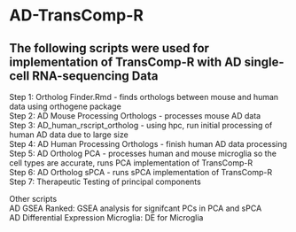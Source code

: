 # AD-TransComp-R
## The following scripts were used for implementation of TransComp-R with AD single-cell RNA-sequencing Data <br>
Step 1: Ortholog Finder.Rmd - finds orthologs between mouse and human data using orthogene package <br>
Step 2: AD Mouse Processing Orthologs - processes mouse AD data <br>
Step 3: AD_human_rscript_ortholog - using hpc, run initial processing of human AD data due to large size <br>
Step 4: AD Human Processing Orthologs - finish human AD data processing <br>
Step 5: AD Ortholog PCA - processes human and mouse microglia so the cell types are accurate, runs PCA implementation of TransComp-R <br>
Step 6: AD Ortholog sPCA - runs sPCA implementation of TransComp-R <br>
Step 7: Therapeutic Testing of principal components <br>

Other scripts <br>
AD GSEA Ranked: GSEA analysis for signifcant PCs in PCA and sPCA <br>
AD Differential Expression Microglia: DE for Microglia

